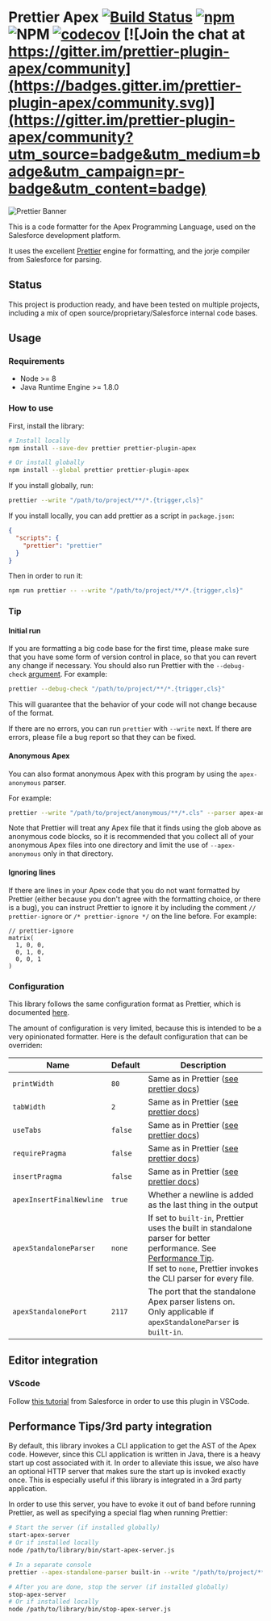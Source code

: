 # Prettier Apex [![Build Status](https://travis-ci.org/dangmai/prettier-plugin-apex.svg)](https://travis-ci.org/dangmai/prettier-plugin-apex) [![npm](https://img.shields.io/npm/v/prettier-plugin-apex.svg)](https://www.npmjs.com/package/prettier-plugin-apex) ![NPM](https://img.shields.io/npm/l/prettier-plugin-apex.svg) [![codecov](https://codecov.io/gh/dangmai/prettier-plugin-apex/branch/master/graph/badge.svg)](https://codecov.io/gh/dangmai/prettier-plugin-apex) [![Join the chat at https://gitter.im/prettier-plugin-apex/community](https://badges.gitter.im/prettier-plugin-apex/community.svg)](https://gitter.im/prettier-plugin-apex/community?utm_source=badge&utm_medium=badge&utm_campaign=pr-badge&utm_content=badge)

![Prettier Banner](https://raw.githubusercontent.com/prettier/prettier-logo/master/images/prettier-banner-light.png)

This is a code formatter for the Apex Programming Language,
used on the Salesforce development platform.

It uses the excellent [Prettier](https://prettier.io/) engine for formatting,
and the jorje compiler from Salesforce for parsing.

## Status

This project is production ready, and have been tested on multiple projects,
including a mix of open source/proprietary/Salesforce internal code bases.

## Usage

### Requirements

- Node >= 8
- Java Runtime Engine >= 1.8.0

### How to use

First, install the library:

```bash
# Install locally
npm install --save-dev prettier prettier-plugin-apex

# Or install globally
npm install --global prettier prettier-plugin-apex
```

If you install globally, run:

```bash
prettier --write "/path/to/project/**/*.{trigger,cls}"
```

If you install locally, you can add prettier as a script in `package.json`:

```json
{
  "scripts": {
    "prettier": "prettier"
  }
}
```

Then in order to run it:

```bash
npm run prettier -- --write "/path/to/project/**/*.{trigger,cls}"
```

### Tip

#### Initial run

If you are formatting a big code base for the first time,
please make sure that you have some form of version control in place,
so that you can revert any change if necessary.
You should also run Prettier with the `--debug-check` [argument](https://prettier.io/docs/en/cli.html#debug-check).
For example:

```bash
prettier --debug-check "/path/to/project/**/*.{trigger,cls}"
```

This will guarantee that the behavior of your code will not change because of
the format.

If there are no errors, you can run `prettier` with `--write` next.
If there are errors, please file a bug report so that they can be fixed.

#### Anonymous Apex

You can also format anonymous Apex with this program by using the
`apex-anonymous` parser.

For example:

```bash
prettier --write "/path/to/project/anonymous/**/*.cls" --parser apex-anonymous
```

Note that Prettier will treat any Apex file that it finds using the glob above
as anonymous code blocks,
so it is recommended that you collect all of your anonymous Apex files into
one directory and limit the use of `--apex-anonymous` only in that directory.

#### Ignoring lines

If there are lines in your Apex code that you do not want formatted by Prettier
(either because you don't agree with the formatting choice,
or there is a bug), you can instruct Prettier to ignore it by including the comment
`// prettier-ignore` or `/* prettier-ignore */` on the line before. For example:

```
// prettier-ignore
matrix(
  1, 0, 0,
  0, 1, 0,
  0, 0, 1
)
```

### Configuration

This library follows the same configuration format as Prettier,
which is documented [here](https://prettier.io/docs/en/configuration.html).

The amount of configuration is very limited,
because this is intended to be a very opinionated formatter.
Here is the default configuration that can be overriden:

| Name                     | Default | Description                                                                                                                                                                                                                    |
| ------------------------ | ------- | ------------------------------------------------------------------------------------------------------------------------------------------------------------------------------------------------------------------------------ |
| `printWidth`             | `80`    | Same as in Prettier ([see prettier docs](https://prettier.io/docs/en/options.html#print-width))                                                                                                                                |
| `tabWidth`               | `2`     | Same as in Prettier ([see prettier docs](https://prettier.io/docs/en/options.html#tab-width))                                                                                                                                  |
| `useTabs`                | `false` | Same as in Prettier ([see prettier docs](https://prettier.io/docs/en/options.html#tabs))                                                                                                                                       |
| `requirePragma`          | `false` | Same as in Prettier ([see prettier docs](https://prettier.io/docs/en/options.html#require-pragma))                                                                                                                             |
| `insertPragma`           | `false` | Same as in Prettier ([see prettier docs](https://prettier.io/docs/en/options.html#insert-pragma))                                                                                                                              |
| `apexInsertFinalNewline` | `true`  | Whether a newline is added as the last thing in the output                                                                                                                                                                     |
| `apexStandaloneParser`   | `none`  | If set to `built-in`, Prettier uses the built in standalone parser for better performance. See [Performance Tip](#performance-tips3rd-party-integration).<br>If set to `none`, Prettier invokes the CLI parser for every file. |
| `apexStandalonePort`     | `2117`  | The port that the standalone Apex parser listens on.<br>Only applicable if `apexStandaloneParser` is `built-in`.                                                                                                               |

## Editor integration

### VScode

Follow [this tutorial](https://forcedotcom.github.io/salesforcedx-vscode/articles/getting-started/prettier) from Salesforce in order to use this plugin in VSCode.

## Performance Tips/3rd party integration

By default,
this library invokes a CLI application to get the AST of the Apex code.
However, since this CLI application is written in Java,
there is a heavy start up cost associated with it.
In order to alleviate this issue,
we also have an optional HTTP server
that makes sure the start up is invoked exactly once.
This is especially useful if this library is integrated in a 3rd party application.

In order to use this server,
you have to evoke it out of band before running Prettier,
as well as specifying a special flag when running Prettier:

```bash
# Start the server (if installed globally)
start-apex-server
# Or if installed locally
node /path/to/library/bin/start-apex-server.js

# In a separate console
prettier --apex-standalone-parser built-in --write "/path/to/project/**/*.{trigger,cls}"

# After you are done, stop the server (if installed globally)
stop-apex-server
# Or if installed locally
node /path/to/library/bin/stop-apex-server.js
```
